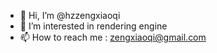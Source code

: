 - 👋 Hi, I’m @hzzengxiaoqi
- 👀 I’m interested in rendering engine
- 📫 How to reach me : zengxiaoqi@gmail.com



<!---
hzzengxiaoqi/hzzengxiaoqi is a ✨ special ✨ repository because its `README.md` (this file) appears on your GitHub profile.
You can click the Preview link to take a look at your changes.
--->
